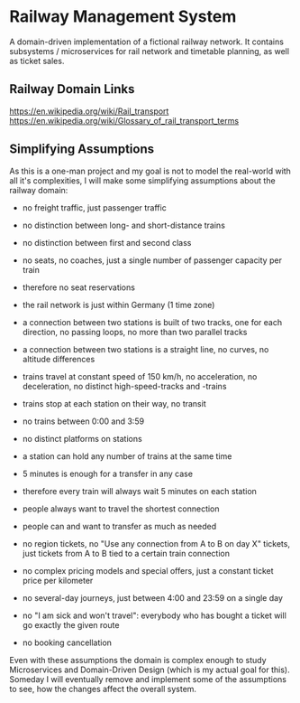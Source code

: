 # Railway Management System

A domain-driven implementation of a fictional railway network. It contains subsystems / microservices for rail network and timetable planning, as well as ticket sales.

## Railway Domain Links

https://en.wikipedia.org/wiki/Rail_transport
https://en.wikipedia.org/wiki/Glossary_of_rail_transport_terms


## Simplifying Assumptions

As this is a one-man project and my goal is not to model the real-world with all it's complexities, I will make some simplifying assumptions about the railway domain:

* no freight traffic, just passenger traffic
* no distinction between long- and short-distance trains
* no distinction between first and second class
* no seats, no coaches, just a single number of passenger capacity per train
* therefore no seat reservations


* the rail network is just within Germany (1 time zone)
* a connection between two stations is built of two tracks, one for each direction, no passing loops, no more than two parallel tracks
* a connection between two stations is a straight line, no curves, no altitude differences
* trains travel at constant speed of 150 km/h, no acceleration, no deceleration, no distinct high-speed-tracks and -trains
* trains stop at each station on their way, no transit
* no trains between 0:00 and 3:59


* no distinct platforms on stations
* a station can hold any number of trains at the same time
* 5 minutes is enough for a transfer in any case
* therefore every train will always wait 5 minutes on each station


* people always want to travel the shortest connection
* people can and want to transfer as much as needed
* no region tickets, no "Use any connection from A to B on day X" tickets, just tickets from A to B tied to a certain train connection
* no complex pricing models and special offers, just a constant ticket price per kilometer
* no several-day journeys, just between 4:00 and 23:59 on a single day
* no "I am sick and won't travel": everybody who has bought a ticket will go exactly the given route
* no booking cancellation


Even with these assumptions the domain is complex enough to study Microservices and Domain-Driven Design (which is my actual goal for this). Someday I will eventually remove and implement some of the assumptions to see, how the changes affect the overall system.
